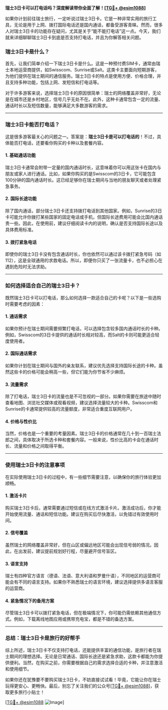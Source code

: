 **瑞士3日卡可以打电话吗？深度解读带你全面了解！[[TG💪+ @esim1088](https://t.me/s/esim1088)]**

如果你计划前往瑞士旅行，一定听说过瑞士3日卡。它是一种非常实用的旅行工具，无论是用于上网、拨打国际电话还是国内通话，都备受游客青睐。然而，很多人对瑞士3日卡的功能存在疑问，尤其是关于“能不能打电话”这一点。今天，我们就来详细聊聊瑞士3日卡到底是否支持打电话，并且为你解答相关问题。

### 瑞士3日卡是什么？

首先，让我们简单介绍一下瑞士3日卡是什么。这是一种预付费SIM卡，通常由瑞士本地运营商提供，如Swisscom、Sunrise或Salt。这类卡主要面向短期游客，为他们提供在瑞士期间的通信服务。瑞士3日卡的特点是使用方便、价格合理，并且支持多种功能，包括上网、发短信和打电话等。

对于许多游客来说，选择瑞士3日卡的原因很简单：瑞士的网络覆盖非常好，无论是在城市还是乡村地区，信号几乎无处不在。此外，这种卡通常包含一定的流量、通话时长以及短信数量，能够满足大多数游客的需求。

---

### 瑞士3日卡能否打电话？

这是很多游客最关心的问题之一。答案是：**瑞士3日卡是可以打电话的**！不过，具体能否打电话，还要看你购买的卡种以及套餐内容。

#### 1. **基础通话功能**
瑞士3日卡通常会附带一定量的国内通话时长，这意味着你可以用这张卡在国内与朋友或家人进行通话。比如，如果你购买的是Swisscom的3日卡，它可能包含100分钟的国内通话时长。这已经足够你在瑞士期间与当地的朋友聊天或者处理紧急事务。

#### 2. **国际长途功能**
除了国内通话，部分瑞士3日卡还支持拨打电话到其他国家。例如，Sunrise的3日卡可能允许你拨打某些国家的固定电话或手机，但国际长途费用可能会比国内通话贵一些。因此，在使用前，建议仔细阅读卡内的说明，确认是否支持国际长途以及具体费用标准。

#### 3. **拨打紧急电话**
即使你的瑞士3日卡没有包含通话时长，你也依然可以通过该卡拨打紧急号码（如112），这是全球通用的求救电话。所以，即便你只买了一张流量卡，也不必担心在遇到危险时无法求助。

---

### 如何选择适合自己的瑞士3日卡？

既然瑞士3日卡可以打电话，那么如何选择一款适合自己的卡呢？以下是一些选购时需要考虑的因素：

#### 1. **通话需求**
如果你预计在瑞士期间需要频繁打电话，可以选择包含较多国内通话时长的卡种。例如，Swisscom的3日卡提供的通话时长相对较高，而Salt的卡则可能更适合轻度使用者。

#### 2. **国际通话需求**
如果你计划在瑞士期间与国外的亲友联系，建议优先选择支持国际长途的卡种。虽然这些卡的价格可能会稍高一些，但它们能为你节省不少麻烦。

#### 3. **流量需求**
除了打电话，瑞士3日卡的流量也是不可忽视的一部分。如果你需要在旅途中随时查看地图、浏览社交媒体或观看视频，建议选择流量较大的卡种。Swisscom和Sunrise的卡通常提供较高的流量额度，非常适合重度互联网用户。

#### 4. **价格与性价比**
当然，价格也是一个重要的考量因素。瑞士3日卡的价格通常在几十到一百瑞士法郎之间，具体取决于所选卡种和套餐内容。一般来说，性价比高的卡会在通话时长、流量和价格之间取得平衡。

---

### 使用瑞士3日卡的注意事项

在实际使用瑞士3日卡的过程中，有一些细节需要注意，以确保你的旅行体验更加顺畅。

#### 1. **激活卡片**
购买瑞士3日卡后，通常需要通过短信或在线方式激活卡片。激活成功后，你才能开始使用流量、通话和短信功能。建议在购买后尽快激活，以免错过有效使用时间。

#### 2. **信号覆盖**
虽然瑞士的网络覆盖非常好，但在山区或偏远地区可能会出现信号弱的情况。因此，在出发前，建议提前规划好行程，尽量避开信号盲区。

#### 3. **语言支持**
瑞士有四种官方语言（德语、法语、意大利语和罗曼什语），不同地区的运营商可能会有不同的语言支持。如果你不熟悉瑞士的语言环境，建议选择提供多语言客服的运营商。

#### 4. **紧急情况下的备用方案**
尽管瑞士3日卡可以拨打紧急电话，但在极端情况下，你可能仍需依赖其他通信方式。例如，下载离线地图应用或携带充电宝，都是不错的备选方案。

---

### 总结：瑞士3日卡是旅行的好帮手

综上所述，瑞士3日卡不仅支持打电话，还能提供丰富的通信功能，是旅行者在瑞士期间的理想选择。无论是日常通话、国际长途还是紧急求助，这款卡都能为你提供便利。当然，在购买之前，你需要根据自己的需求选择合适的卡种，并注意激活和使用细节。

如果你还在犹豫要不要购买瑞士3日卡，不妨直接试试看！毕竟，它能让你在瑞士玩得更安心、更畅快。最后，别忘了关注我们的公众号[[TG💪+ @esim1088](https://t.me/s/esim1088)]，获取更多旅行小贴士！

[[TG💪+ @esim1088](https://t.me/s/esim1088) ![Image](https://i.postimg.cc/4NQfJmqS/Snipaste-2025-05-13-00-14-12.png)]